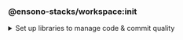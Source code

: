 ### @ensono-stacks/workspace:init

<details>
<summary>Set up libraries to manage code & commit quality</summary>
Set up libraries to manage code & commit quality, keeping projects consistent and will generally be useful in any workspace.

Allows you to choose your recommended 3rd party provider options.

## Usage

Initialise your NX workspace with stacks with the following command:
```bash
nx g @ensono-stacks/workspace:init
```

### Command line arguments

Interactive options can instead be passed via the command line:

| Option           | Description                    | Type    | Accepted Values | Default |
|------------------|--------------------------------|---------|-----------------|---------|
| --husky          | Install & configure husky      | boolean | [true, false]   | true    |
| --commitizen     | Install & configure commitizen | boolean | [true, false]   | true    |
| --eslint         | Install & configure eslint     | boolean | [true, false]   | true    | 
| --pipelineRunner | Which pipeline runner to use   | enum    | [taskctl, none] | taskctl | 

### Generator Output
Files updated: package.json

Files created:

```
├── workspace root
│   ├── .husky
│   ├── ├── commit-msg
│   ├── ├── pre-commit
│   ├── ├── prepare-commit-msg
│   ├── .eslintrc.json
│   ├── commitlint.config.js
│   ├── tsconfig.base.json
```

If `--pipelineRunner=taskctl` is passed, the generator will also create a `build` directory:

```
├── workspace root
│   ├── build
│   ├── ├── azDevOps
│   ├── ├── ├── azuredevops-runner.yaml - Azure Devops pipeline definition. Consumes `stages` and `vars` files in this directory
│   ├── ├── ├── azuredevops-stages.yaml - Azure Devops pipeline stages
│   ├── ├── ├── azuredevops-vars.yaml - Azure Devops variable definitions required by the pipeline
│   ├── ├── taskctl
│   ├── ├── ├── contexts.yaml - Context definitions for taskctl
│   ├── ├── ├── tasks.yaml - Task definitions for taskctl to be consumed by the pipeline
```

This sets up a CI/CD pipeline to provide a smooth collaborative workflow.

Currently supported pipeline tools are [Azure Devops](https://azure.microsoft.com/en-gb/products/devops/) and [taskctl](https://github.com/taskctl/taskctl).

:::caution

The `build` files will only be generated if required project values have been collected from the [Stacks CLI](../nx_monorepo.md#option-1-stacks-cli) or through the [@ensono-stacks/create-stacks-workspace](../nx_monorepo.md#option-2-create-stacks-workspace-generator) plugin. 

:::

#### Commit management
Keeping commits well-structured and clear is key to enabling collaboration on a project. This generator initialises three tools to empower consistent commits:
- [Commitizen](https://www.npmjs.com/package/commitizen) - Interactive tool that helps to build constructive messages on commit. The generator adds commitizen config to the package.json:
```json title="Commitizen config"
"config": {
    "commitizen": {
        "path": "@commitlint/cz-commit-lint"
    }
  }
```  

- [Commitlint](https://commitlint.js.org/) - Standardised commit message format to make reading commit history easy. The generator installs Commitlint and uses it for commitizen config.
- [Husky](https://typicode.github.io/husky/#/) - Git hook management tool. The generator adds a `prepare` script to ensure husky is always installed:
```json title="Husky install script"
"scripts": {
    "prepare": "husky install"
  },
```  
It also adds commitizen to the git `prepare-commit-msg` script, and Commitlint to the `commit-msg`. This means that you can simply run `git commit` and get the benefits of both tools.

#### Code quality management
Stacks projects use ESLint and Typescript to help maintain code quality. Using the same config in every Stacks project ensures consistency and allows developers to more easily onboard onto new projects.

This generator creates config files for both Typescript and ESLint and installs the relevant dependencies.


</details>